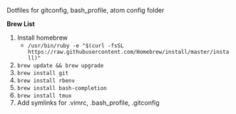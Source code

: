 Dotfiles for gitconfig, bash_profile, atom config folder

**Brew List**

1. Install homebrew
	- `/usr/bin/ruby -e "$(curl -fsSL https://raw.githubusercontent.com/Homebrew/install/master/install)"` 
2. `brew update && brew upgrade` 
3. `brew install git` 
4. `brew install rbenv` 
5. `brew install bash-completion` 
6. `brew install tmux`
7. Add symlinks for .vimrc, .bash_profile, .gitconfig
